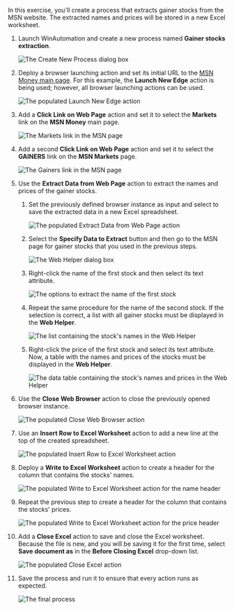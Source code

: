 In this exercise, you'll create a process that extracts gainer stocks from the MSN website. The extracted names and prices will be stored in a new Excel worksheet. 

1. Launch WinAutomation and create a new process named **Gainer stocks extraction**.

    ![The Create New Process dialog box](..\media\create-new-process.png)  

1. Deploy a browser launching action and set its initial URL to the [MSN Money main page](https://www.msn.com/money). For this example, the **Launch New Edge** action is being used; however, all browser launching actions can be used. 

    ![The populated Launch New Edge action](..\media\launch-new-edge-action-url.png)

1. Add a **Click Link on Web Page** action and set it to select the **Markets** link on the **MSN Money** main page.

    ![The Markets link in the MSN page](..\media\markets-link.png)

1. Add a second **Click Link on Web Page** action and set it to select the **GAINERS** link on the **MSN Markets** page.

    ![The Gainers link in the MSN page](..\media\gainers-link.png)

1. Use the **Extract Data from Web Page** action to extract the names and prices of the gainer stocks. 

    1. Set the previously defined browser instance as input and select to save the extracted data in a new Excel spreadsheet.

        ![The populated Extract Data from Web Page action](..\media\extract-data-from-web-page-configuration.png)

    1. Select the **Specify Data to Extract** button and then go to the MSN page for gainer stocks that you used in the previous steps.

        ![The Web Helper dialog box](..\media\web-helper-url.png)

    1. Right-click the name of the first stock and then select its text attribute.

        ![The options to extract the name of the first stock](..\media\extract-first-name.png)

    1. Repeat the same procedure for the name of the second stock. If the selection is correct, a list with all gainer stocks must be displayed in the **Web Helper**.

        ![The list containing the stock's names in the Web Helper](..\media\extract-names.png)

    1. Right-click the price of the first stock and select its text attribute. Now, a table with the names and prices of the stocks must be displayed in the **Web Helper**.

        ![The data table containing the stock's names and prices in the Web Helper](..\media\extract-prices.png)

1. Use the **Close Web Browser** action to close the previously opened browser instance.

    ![The populated Close Web Browser action](..\media\close-web-browser.png)

1. Use an **Insert Row to Excel Worksheet** action to add a new line at the top of the created spreadsheet.

    ![The populated Insert Row to Excel Worksheet action](..\media\insert-row-to-excel-worksheet.png)

1. Deploy a **Write to Excel Worksheet** action to create a header for the column that contains the stocks' names. 

    ![The populated Write to Excel Worksheet action for the name header](..\media\write-to-excel-worksheet-name.png)

1. Repeat the previous step to create a header for the column that contains the stocks' prices. 

    ![The populated Write to Excel Worksheet action for the price header](..\media\write-to-excel-worksheet-price.png)

1. Add a **Close Excel** action to save and close the Excel worksheet. Because the file is new, and you will be saving it for the first time, select **Save document as** in the **Before Closing Excel** drop-down list. 

    ![The populated Close Excel action](..\media\close-excel.png)

1. Save the process and run it to ensure that every action runs as expected. 

    ![The final process](..\media\final-process.png)
